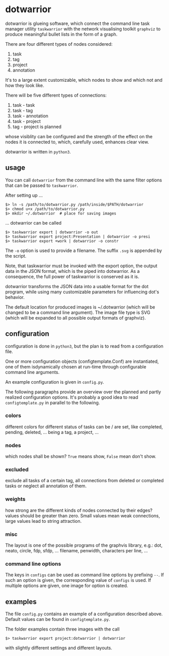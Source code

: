 # dotwarrior

dotwarrior is glueing software, which connect the command line task
manager utility `taskwarrior` with the network visualising toolkit `graphviz`
to produce meaningful bullet lists in the form of a graph.

There are four different types of nodes considered:

1. task
2. tag
3. project
4. annotation

It's to a large extent customizable, which nodes to show and which not and
how they look like.

There will be five different types of connections:

1. task - task
2. task - tag
3. task - annotation
4. task - project
5. tag - project is planned

whose visiblity can be configured and the strength of the effect on the nodes
it is connected to, which, carefully used, enhances clear view.

dotwarrior is written in `python3`.

## usage

You can call `dotwarrior` from the command line with the same filter options that
can be passed to `taskwarrior`.


After setting up ...

    $> ln -s /path/to/dotwarrior.py /path/inside/$PATH/dotwarrior
    $> chmod u+x /path/to/dotwarrior.py
    $> mkdir ~/.dotwarrior  # place for saving images


... dotwarrior can be called

    $> taskwarrior export | dotwarrior -o out
    $> taskwarrior export project:Presentation | dotwarrior -o presi
    $> taskwarrior export +work | dotwarrior -o constr

The `-o` option is used to provide a filename. The suffix `.svg` is appended
by the script.

Note, that taskwarrior must be invoked with the export option, the output
data in the JSON format, which is the piped into dotwarrior. As a consequence,
the full power of taskwarrior is conserved as it is.

dotwarrior transforms the JSON data into a usable format for the dot
program, while using many customizable parameters for influencing
dot's behavior.

The default location for produced images is ~/.dotwarrior (which will be
changed to be a command line argument).
The image file type is SVG (which will be expanded to all possible output
formats of graphviz).

## configuration

configuration is done in `python3`, but the plan is to read from a configuration
file.

One or more configuration objects (configtemplate.Conf) are instantiated, one
of them isdynamically chosen at run-time through configurable command
line arguments.

An example configuration is given in `config.py`.

The following paragraphs provide an overview over the planned and partly
realized configuration options. It's probably
a good idea to read `configtemplate.py` in parallel to the following.

### colors
different colors for different status of tasks can be / are set, like
completed, pending, deleted, ...
being a tag, a project, ...

### nodes
which nodes shall be shown? `True` means show, `False` mean don't show.

### excluded
exclude all tasks of a certain tag, all connections from deleted or completed
tasks or neglect all annotation of them.

### weights
how strong are the different kinds of nodes connected by their edges?
values should be greater than zero. Small values mean weak connections, large
values lead to string attraction.

### misc
The layout is one of the possible programs of the graphvis library, e.g.:
dot, neato, circle, fdp, sfdp, ...
filename, penwidth, characters per line, ...

### command line options
The keys in `configs` can be used as command line options by prefixing `--`.
If such an option is given, the corresponding value of `configs` is used.
If multiple options are given, one image for option is created.

## examples

The file `config.py` contains an example of a configuration described above.
Default values can be found in `configtemplate.py`.

The folder examples contain three images with the call

    $> taskwarrior export project:dotwarrior | dotwarrior

with slightly different settings and different layouts.
